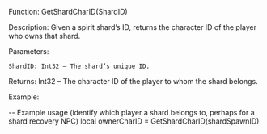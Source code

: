 Function: GetShardCharID(ShardID)

Description: Given a spirit shard’s ID, returns the character ID of the player who owns that shard.

Parameters:

    ShardID: Int32 – The shard’s unique ID.

Returns: Int32 – The character ID of the player to whom the shard belongs.

Example:

-- Example usage (identify which player a shard belongs to, perhaps for a shard recovery NPC)
local ownerCharID = GetShardCharID(shardSpawnID)
